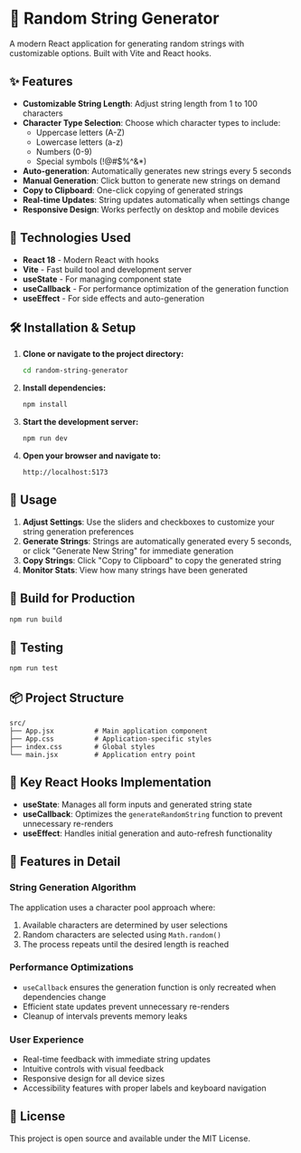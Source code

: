 # 🔐 Random String Generator

A modern React application for generating random strings with customizable options. Built with Vite and React hooks.

## ✨ Features

- **Customizable String Length**: Adjust string length from 1 to 100 characters
- **Character Type Selection**: Choose which character types to include:
  - Uppercase letters (A-Z)
  - Lowercase letters (a-z)
  - Numbers (0-9)
  - Special symbols (!@#$%^&*)
- **Auto-generation**: Automatically generates new strings every 5 seconds
- **Manual Generation**: Click button to generate new strings on demand
- **Copy to Clipboard**: One-click copying of generated strings
- **Real-time Updates**: String updates automatically when settings change
- **Responsive Design**: Works perfectly on desktop and mobile devices

## 🚀 Technologies Used

- **React 18** - Modern React with hooks
- **Vite** - Fast build tool and development server
- **useState** - For managing component state
- **useCallback** - For performance optimization of the generation function
- **useEffect** - For side effects and auto-generation

## 🛠️ Installation & Setup

1. **Clone or navigate to the project directory:**
   ```bash
   cd random-string-generator
   ```

2. **Install dependencies:**
   ```bash
   npm install
   ```

3. **Start the development server:**
   ```bash
   npm run dev
   ```

4. **Open your browser and navigate to:**
   ```
   http://localhost:5173
   ```

## 📱 Usage

1. **Adjust Settings**: Use the sliders and checkboxes to customize your string generation preferences
2. **Generate Strings**: Strings are automatically generated every 5 seconds, or click "Generate New String" for immediate generation
3. **Copy Strings**: Click "Copy to Clipboard" to copy the generated string
4. **Monitor Stats**: View how many strings have been generated

## 🔧 Build for Production

```bash
npm run build
```

## 🧪 Testing

```bash
npm run test
```

## 📦 Project Structure

```
src/
├── App.jsx          # Main application component
├── App.css          # Application-specific styles
├── index.css        # Global styles
└── main.jsx         # Application entry point
```

## 🎯 Key React Hooks Implementation

- **useState**: Manages all form inputs and generated string state
- **useCallback**: Optimizes the `generateRandomString` function to prevent unnecessary re-renders
- **useEffect**: Handles initial generation and auto-refresh functionality

## 🌟 Features in Detail

### String Generation Algorithm
The application uses a character pool approach where:
1. Available characters are determined by user selections
2. Random characters are selected using `Math.random()`
3. The process repeats until the desired length is reached

### Performance Optimizations
- `useCallback` ensures the generation function is only recreated when dependencies change
- Efficient state updates prevent unnecessary re-renders
- Cleanup of intervals prevents memory leaks

### User Experience
- Real-time feedback with immediate string updates
- Intuitive controls with visual feedback
- Responsive design for all device sizes
- Accessibility features with proper labels and keyboard navigation

## 📄 License

This project is open source and available under the MIT License.
